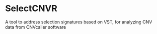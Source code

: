 # SelectCNVR
A tool to address selection signatures based on VST, for analyzing CNV data from CNVcaller software
